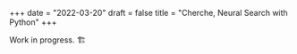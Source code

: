+++
date = "2022-03-20"
draft = false
title = "Cherche, Neural Search with Python"
+++

Work in progress. 🏗
